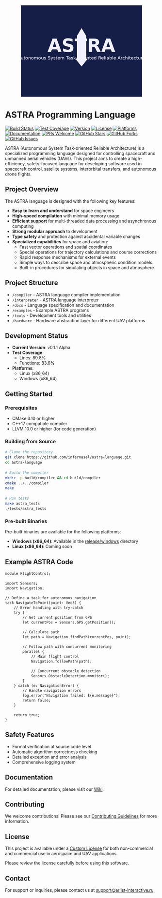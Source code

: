 <p align="center">
  <img src="assets/astra_logo_dark.png" alt="ASTRA Programming Language Logo" width="400"/>
</p>

# ASTRA Programming Language

[![Build Status](https://img.shields.io/github/actions/workflow/status/infernasel/astra-language/build.yml?branch=main&style=flat-square)](https://github.com/infernasel/astra-language/actions)
[![Test Coverage](https://img.shields.io/badge/coverage-89.8%25-brightgreen?style=flat-square)](https://github.com/infernasel/astra-language/actions)
[![Version](https://img.shields.io/badge/version-0.1.1--alpha-blue?style=flat-square)](https://github.com/infernasel/astra-language/releases)
[![License](https://img.shields.io/badge/license-Custom-orange?style=flat-square)](https://github.com/infernasel/astra-language/blob/main/CUSTOM_LICENSE.md)
[![Platforms](https://img.shields.io/badge/platforms-Linux%20%7C%20Windows-lightgrey?style=flat-square)](https://github.com/infernasel/astra-language/releases)
[![Documentation](https://img.shields.io/badge/docs-wiki-yellow?style=flat-square)](https://github.com/infernasel/astra-language/wiki)
[![PRs Welcome](https://img.shields.io/badge/PRs-welcome-brightgreen.svg?style=flat-square)](https://github.com/infernasel/astra-language/blob/main/CONTRIBUTING.md)
[![GitHub Stars](https://img.shields.io/github/stars/infernasel/astra-language?style=flat-square)](https://github.com/infernasel/astra-language/stargazers)
[![GitHub Forks](https://img.shields.io/github/forks/infernasel/astra-language?style=flat-square)](https://github.com/infernasel/astra-language/network/members)
[![GitHub Issues](https://img.shields.io/github/issues/infernasel/astra-language?style=flat-square)](https://github.com/infernasel/astra-language/issues)

ASTRA (Autonomous System Task-oriented Reliable Architecture) is a specialized programming language designed for controlling spacecraft and unmanned aerial vehicles (UAVs). This project aims to create a high-efficiency, safety-focused language for developing software used in spacecraft control, satellite systems, interorbital transfers, and autonomous drone flights.

## Project Overview

The ASTRA language is designed with the following key features:

- **Easy to learn and understand** for space engineers
- **High-speed compilation** with minimal memory usage
- **Efficient support** for multi-threaded data processing and asynchronous computing
- **Strong modular approach** to development
- **Type safety** and protection against accidental variable changes
- **Specialized capabilities** for space and aviation:
  - Fast vector operations and spatial coordinates
  - Special operations for trajectory calculations and course corrections
  - Rapid response mechanisms for external events
  - Simple ways to describe space and atmospheric condition models
  - Built-in procedures for simulating objects in space and atmosphere

## Project Structure

- `/compiler` - ASTRA language compiler implementation
- `/interpreter` - ASTRA language interpreter
- `/docs` - Language specification and documentation
- `/examples` - Example ASTRA programs
- `/tools` - Development tools and utilities
- `/hardware` - Hardware abstraction layer for different UAV platforms

## Development Status

- **Current Version**: v0.1.1 Alpha
- **Test Coverage**: 
  - Lines: 89.8%
  - Functions: 83.6%
- **Platforms**:
  - Linux (x86_64)
  - Windows (x86_64)

## Getting Started

### Prerequisites

- CMake 3.10 or higher
- C++17 compatible compiler
- LLVM 10.0 or higher (for code generation)

### Building from Source

```bash
# Clone the repository
git clone https://github.com/infernasel/astra-language.git
cd astra-language

# Build the compiler
mkdir -p build/compiler && cd build/compiler
cmake ../../compiler
make

# Run tests
make astra_tests
./tests/astra_tests
```

### Pre-built Binaries

Pre-built binaries are available for the following platforms:

- **Windows (x86_64)**: Available in the [release/windows](https://github.com/infernasel/astra-language/tree/main/release/windows) directory
- **Linux (x86_64)**: Coming soon

## Example ASTRA Code

```astra
module FlightControl;

import Sensors;
import Navigation;

// Define a task for autonomous navigation
task NavigateToPoint(point: Vec3) {
    // Error handling with try-catch
    try {
        // Get current position from GPS
        let currentPos = Sensors.GPS.getPosition();
        
        // Calculate path
        let path = Navigation.findPath(currentPos, point);
        
        // Follow path with concurrent monitoring
        parallel {
            // Main flight control
            Navigation.followPath(path);
            
            // Concurrent obstacle detection
            Sensors.ObstacleDetection.monitor();
        }
    } catch (e: NavigationError) {
        // Handle navigation errors
        log.error("Navigation failed: ${e.message}");
        return false;
    }
    
    return true;
}
```

## Safety Features

- Formal verification at source code level
- Automatic algorithm correctness checking
- Detailed exception and error analysis
- Comprehensive logging system

## Documentation

For detailed documentation, please visit our [Wiki](https://github.com/infernasel/astra-language/wiki).

## Contributing

We welcome contributions! Please see our [Contributing Guidelines](CONTRIBUTING.md) for more information.

## License

This project is available under a [Custom License](CUSTOM_LICENSE.md) for both non-commercial and commercial use in aerospace and UAV applications.

Please review the license carefully before using this software.

## Contact

For support or inquiries, please contact us at [support@arlist-interactive.ru](mailto:support@arlist-interactive.ru)